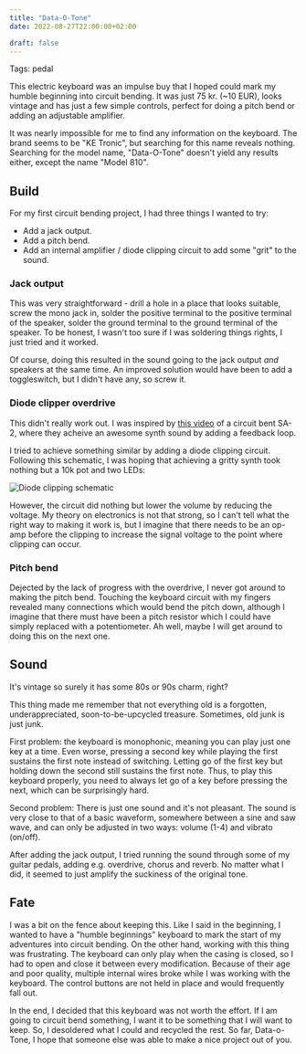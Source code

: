 ```yaml
---
title: "Data-O-Tone"
date: 2022-08-27T22:00:00+02:00

draft: false
---
```


Tags: pedal

This electric keyboard was an impulse buy that I hoped could mark my humble beginning into circuit bending. It was just 75 kr. (~10 EUR), looks vintage and has just a few simple controls, perfect for doing a pitch bend or adding an adjustable amplifier.

It was nearly impossible for me to find any information on the keyboard. The brand seems to be "KE Tronic", but searching for this name reveals nothing. Searching for the model name, "Data-O-Tone" doesn't yield any results either, except the name "Model 810".

## Build

For my first circuit bending project, I had three things I wanted to try:

- Add a jack output.
- Add a pitch bend.
- Add an internal amplifier / diode clipping circuit to add some "grit" to the sound.

### Jack output

This was very straightforward - drill a hole in a place that looks suitable, screw the mono jack in, solder the positive terminal to the positive terminal of the speaker, solder the ground terminal to the ground terminal of the speaker. To be honest, I wasn't too sure if I was soldering things rights, I just tried and it worked.

Of course, doing this resulted in the sound going to the jack output _and_ speakers at the same time. An improved solution would have been to add a toggleswitch, but I didn't have any, so screw it.

### Diode clipper overdrive

This didn't really work out. I was inspired by [this video](https://www.youtube.com/watch?v=P56SDeXFsLM&t=70) of a circuit bent SA-2, where they acheive an awesome synth sound by adding a feedback loop.

I tried to achieve something similar by adding a diode clipping circuit. Following this schematic, I was hoping that achieving a gritty synth took nothing but a 10k pot and two LEDs:

![Diode clipping schematic](/public//images/posts/data-o-tone/diode-clipping.gif)

However, the circuit did nothing but lower the volume by reducing the voltage. My theory on electronics is not that strong, so I can't tell what the right way to making it work is, but I imagine that there needs to be an op-amp before the clipping to increase the signal voltage to the point where clipping can occur.

### Pitch bend

Dejected by the lack of progress with the overdrive, I never got around to making the pitch bend. Touching the keyboard circuit with my fingers revealed many connections which would bend the pitch down, although I imagine that there must have been a pitch resistor which I could have simply replaced with a potentiometer. Ah well, maybe I will get around to doing this on the next one.

## Sound

It's vintage so surely it has some 80s or 90s charm, right?

This thing made me remember that not everything old is a forgotten, underappreciated, soon-to-be-upcycled treasure. Sometimes, old junk is just junk.

First problem: the keyboard is monophonic, meaning you can play just one key at a time. Even worse, pressing a second key while playing the first sustains the first note instead of switching. Letting go of the first key but holding down the second still sustains the first note. Thus, to play this keyboard properly, you need to always let go of a key before pressing the next, which can be surprisingly hard.

Second problem: There is just one sound and it's not pleasant. The sound is very close to that of a basic waveform, somewhere between a sine and saw wave, and can only be adjusted in two ways: volume (1-4) and vibrato (on/off).

After adding the jack output, I tried running the sound through some of my guitar pedals, adding e.g. overdrive, chorus and reverb. No matter what I did, it seemed to just amplify the suckiness of the original tone.

## Fate

I was a bit on the fence about keeping this. Like I said in the beginning, I wanted to have a "humble beginnings" keyboard to mark the start of my adventures into circuit bending. On the other hand, working with this thing was frustrating. The keyboard can only play when the casing is closed, so I had to open and close it between every modification. Because of their age and poor quality, multiple internal wires broke while I was working with the keyboard. The control buttons are not held in place and would frequently fall out.

In the end, I decided that this keyboard was not worth the effort. If I am going to circuit bend something, I want it to be something that I will want to keep. So, I desoldered what I could and recycled the rest. So far, Data-o-Tone, I hope that someone else was able to make a nice project out of you.
